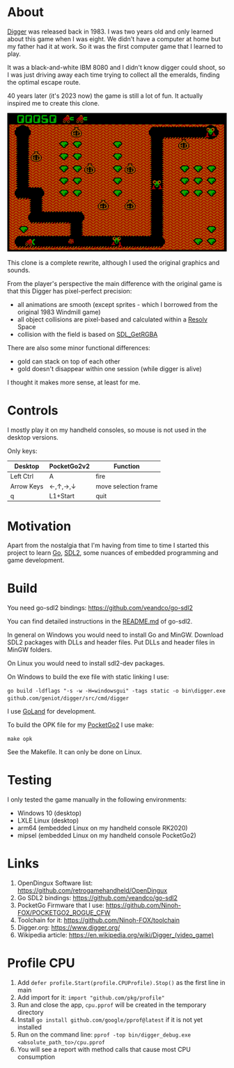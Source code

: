 # About

[Digger](https://en.wikipedia.org/wiki/Digger_(video_game)) was released back in 1983.
I was two years old and only learned about this game when I was eight.
We didn't have a computer at home but my father had it at work.
So it was the first computer game that I learned to play.

It was a black-and-white IBM 8080 and I didn't know digger could shoot,
so I was just driving away each time trying to collect all the emeralds,
finding the optimal escape route.

40 years later (it's 2023 now) the game is still a lot of fun.
It actually inspired me to create this clone.

![Digger](screenshots/main.png)

This clone is a complete rewrite,
although I used the original graphics and sounds.

From the player's perspective the main difference with the original game is that this Digger has pixel-perfect
precision:

- all animations are smooth (except sprites - which I borrowed from the original 1983 Windmill game)
- all object collisions are pixel-based and calculated within a [Resolv](github.com/solarlune/resolv) Space
- collision with the field is based on [SDL_GetRGBA](https://wiki.libsdl.org/SDL2/SDL_GetRGBA)

There are also some minor functional differences:

- gold can stack on top of each other
- gold doesn't disappear within one session (while digger is alive)

I thought it makes more sense, at least for me.

# Controls

I mostly play it on my handheld consoles, so mouse is not used in the desktop versions.

Only keys:

| Desktop    | PocketGo2v2 | Function             |
|------------|-------------|----------------------|
| Left Ctrl  | A           | fire                 |
| Arrow Keys | ←,↑,→,↓     | move selection frame |  
| q          | L1+Start    | quit                 |  

# Motivation

Apart from the nostalgia that I'm having from time to time I started this project to learn [Go](https://go.dev/), [SDL2](https://www.libsdl.org/), some nuances of embedded
programming and game development.

# Build

You need go-sdl2 bindings: https://github.com/veandco/go-sdl2

You can find detailed instructions in the [README.md](https://github.com/veandco/go-sdl2/blob/master/README.md) of
go-sdl2.

In general on Windows you would need to install Go and MinGW.
Download SDL2 packages with DLLs and header files.
Put DLLs and header files in MinGW folders.

On Linux you would need to install sdl2-dev packages.

On Windows to build the exe file with static linking I use:

`go build -ldflags "-s -w -H=windowsgui" -tags static -o bin\digger.exe github.com/geniot/digger/src/cmd/digger`

I use [GoLand](https://www.jetbrains.com/go/) for development.

To build the OPK file for my [PocketGo2](https://wagnerstechtalk.com/pg2/) I use make:

`make opk`

See the Makefile. It can only be done on Linux.

# Testing

I only tested the game manually in the following environments:

- Windows 10 (desktop)
- LXLE Linux (desktop)
- arm64 (embedded Linux on my handheld console RK2020)
- mipsel (embedded Linux on my handheld console PocketGo2)

# Links

1. OpenDingux Software list: https://github.com/retrogamehandheld/OpenDingux
2. Go SDL2 bindings: https://github.com/veandco/go-sdl2
3. PocketGo Firmware that I use: https://github.com/Ninoh-FOX/POCKETGO2_ROGUE_CFW
4. Toolchain for it: https://github.com/Ninoh-FOX/toolchain
5. Digger.org: https://www.digger.org/
6. Wikipedia article: https://en.wikipedia.org/wiki/Digger_(video_game)

# Profile CPU

1. Add `defer profile.Start(profile.CPUProfile).Stop()` as the first line in main
2. Add import for it: `import "github.com/pkg/profile"`
3. Run and close the app, `cpu.pprof` will be created in the temporary directory
4. Install `go install github.com/google/pprof@latest` if it is not yet installed
5. Run on the command line: `pprof -top bin/digger_debug.exe <absolute_path_to>/cpu.pprof`
6. You will see a report with method calls that cause most CPU consumption